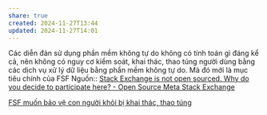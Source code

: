 ```yaml
---
share: true
created: 2024-11-27T13:44
updated: 2024-11-27T14:01
---
```

Các diễn đàn sử dụng phần mềm không tự do không có tính toán gì đáng kể cả, nên không có nguy cơ kiểm soát, khai thác, thao túng người dùng bằng các dịch vụ xử lý dữ liệu bằng phần mềm không tự do. Mà đó mới là mục tiêu chính của FSF
Nguồn:: [Stack Exchange is not open sourced. Why do you decide to participate here? - Open Source Meta Stack Exchange](https://opensource.meta.stackexchange.com/q/953/6810)

[FSF muốn bảo vệ con người khỏi bị khai thác, thao túng](./FSF%20mu%E1%BB%91n%20b%E1%BA%A3o%20v%E1%BB%87%20con%20ng%C6%B0%E1%BB%9Di%20kh%E1%BB%8Fi%20b%E1%BB%8B%20khai%20th%C3%A1c,%20thao%20t%C3%BAng.md)
